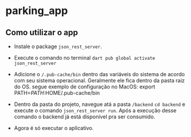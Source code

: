 # parking_app


## Como utilizar o app

 - Instale o package `json_rest_server`.

- Execute o comando no terminal `dart pub global activate json_rest_server`

- Adicione o `/.pub-cache/bin` dentro das variáveis do sistema de acordo com seu sistema operacional. Geralmente ele fica dentro da pasta raiz do OS. segue exemplo de configuração no MacOS: 
export PATH=$PATH:$HOME/.pub-cache/bin

- Dentro da pasta do projeto, navegue atá a pasta `/backend` `cd backend` e execute o comando `json_rest_server run`. Após a execução desse comando o backend já está disponível pra ser consumido.

- Agora é só executar o aplicativo.
